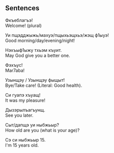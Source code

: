## Sentences

Фкъеблагъэ!  
Welcome! (plural)

Уи пщэдджыжь/махуэ/пщыхьэщхьэ/жэщ ф1ыуэ!  
Good morning/day/evening/night!

Нэхъыф1ыжу тхьэм къуит.  
May God give you a better one.

Фэхъус!  
Mar7aba!

Узынщэу / Узынщэу фыщыт!  
Bye/Take care! (Literal: Good health).

Си гуапэ хъуащ!  
It was my pleasure!

Дызэрылъагъунщ.  
See you later.

Сыт/дапщэ уи ныбжьыр?  
How old are you (what is your age)?

Сэ си ныбжьыр 15.  
I'm 15 years old.

